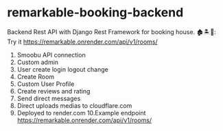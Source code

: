 
# remarkable-booking-backend
Backend Rest API with Django Rest Framework for booking house. 🏚🏝📆:
Try it https://remarkable.onrender.com/api/v1/rooms/

1. Smoobu API connection
2. Custom admin
3. User create login logout change
4. Create Room
5. Custom User Profile
6. Create reviews and rating
7. Send direct messages
8. Direct uploads medias to cloudflare.com
9. Deployed to render.com
10.Example endpoint https://remarkable.onrender.com/api/v1/rooms/
